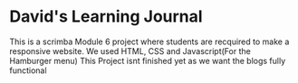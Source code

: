 # David's Learning Journal
This is a scrimba Module 6 project where students are recquired to make a responsive website.
We used HTML, CSS and Javascript(For the Hamburger menu)
This Project isnt finished yet as we want the blogs fully functional